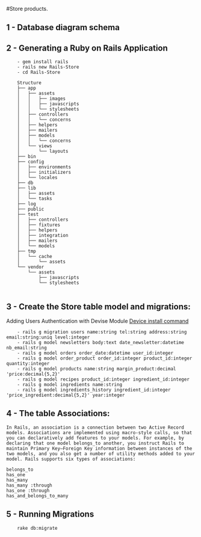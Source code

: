 #Store products.


## 1 - Database diagram schema


## 2 - Generating a Ruby on Rails Application
````
	- gem install rails
	- rails new Rails-Store 
	- cd Rails-Store

	Structure 
	├── app
	│   ├── assets
	│   │   ├── images
	│   │   ├── javascripts
	│   │   └── stylesheets
	│   ├── controllers
	│   │   └── concerns
	│   ├── helpers
	│   ├── mailers
	│   ├── models
	│   │   └── concerns
	│   └── views
	│       └── layouts
	├── bin
	├── config
	│   ├── environments
	│   ├── initializers
	│   └── locales
	├── db
	├── lib
	│   ├── assets
	│   └── tasks
	├── log
	├── public
	├── test
	│   ├── controllers
	│   ├── fixtures
	│   ├── helpers
	│   ├── integration
	│   ├── mailers
	│   └── models
	├── tmp
	│   └── cache
	│       └── assets
	└── vendor
	    └── assets
	        ├── javascripts
	        └── stylesheets


````
## 3 - Create the Store table model and migrations:
Adding Users Authentication with Devise Module
[Device install command](http://guides.railsgirls.com/devise/)
````
	- rails g migration users name:string tel:string address:string email:string:uniq level:integer
	- rails g model newsletters body:text date_newsletter:datetime nb_email:string
	- rails g model orders order_date:datetime user_id:integer 
	- rails g model order_product order_id:integer product_id:integer quantity:integer
	- rails g model products name:string margin_product:decimal 'price:decimal{5,2}'
	- rails g model recipes product_id:integer ingredient_id:integer
	- rails g model ingredients name:string
	- rails g model ingredients_history ingredient_id:integer 'price_ingredient:decimal{5,2}' year:integer
````
## 4 - The table Associations:
````
In Rails, an association is a connection between two Active Record models. Associations are implemented using macro-style calls, so that you can declaratively add features to your models. For example, by declaring that one model belongs_to another, you instruct Rails to maintain Primary Key–Foreign Key information between instances of the two models, and you also get a number of utility methods added to your model. Rails supports six types of associations:

belongs_to
has_one
has_many
has_many :through
has_one :through
has_and_belongs_to_many
````
## 5 - Running Migrations
````
	rake db:migrate
````
